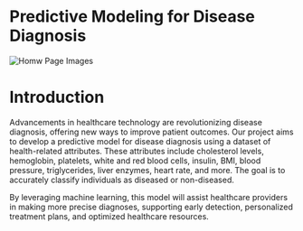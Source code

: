 # Predictive Modeling for Disease Diagnosis
![Homw Page Images](Images/images/medium.Jpg)

# Introduction
Advancements in healthcare technology are revolutionizing disease diagnosis, offering new ways to improve patient outcomes. Our project aims to develop a predictive model for disease diagnosis using a dataset of health-related attributes. These attributes include cholesterol levels, hemoglobin, platelets, white and red blood cells, insulin, BMI, blood pressure, triglycerides, liver enzymes, heart rate, and more. The goal is to accurately classify individuals as diseased or non-diseased.

By leveraging machine learning, this model will assist healthcare providers in making more precise diagnoses, supporting early detection, personalized treatment plans, and optimized healthcare resources.
